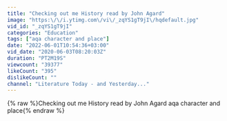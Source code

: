 ```yaml
---
title: "Checking out me History read by John Agard"
image: "https:\/\/i.ytimg.com\/vi\/_zqYS1gT9jI\/hqdefault.jpg"
vid_id: "_zqYS1gT9jI"
categories: "Education"
tags: ["aqa character and place"]
date: "2022-06-01T10:54:36+03:00"
vid_date: "2020-06-03T08:20:03Z"
duration: "PT2M19S"
viewcount: "39377"
likeCount: "395"
dislikeCount: ""
channel: "Literature Today - and Yesterday..."
---
```

{% raw %}Checking out me History read by John Agard aqa character and place{% endraw %}
